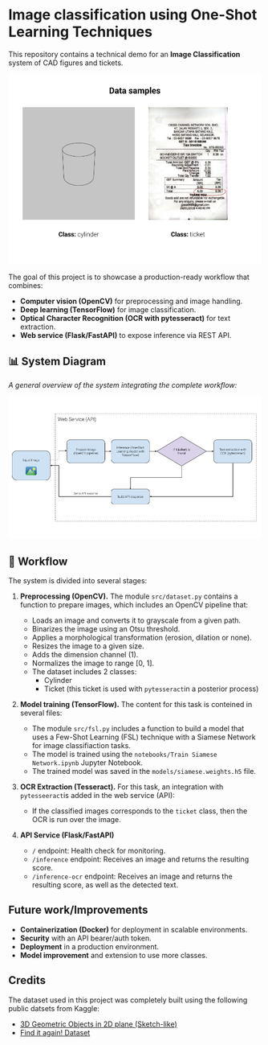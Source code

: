 # Image classification using One-Shot Learning Techniques

This repository contains a technical demo for an **Image Classification** system of CAD figures and tickets. 

![Overview](assets/samples.png)

The goal of this project is to showcase a production-ready workflow that combines:

- **Computer vision (OpenCV)** for preprocessing and image handling.
- **Deep learning (TensorFlow)** for image classification.
- **Optical Character Recognition (OCR with pytesseract)** for text extraction.
- **Web service (Flask/FastAPI)** to expose inference via REST API.

## 📊 System Diagram

_A general overview of the system integrating the complete workflow:_

![Overview](assets/overview.png)

## 🧩 Workflow

The system is divided into several stages:

1. **Preprocessing (OpenCV).** The module `src/dataset.py` contains a function to prepare images, which includes an OpenCV pipeline that:
    - Loads an image and converts it to grayscale from a given path.
    - Binarizes the image using an Otsu threshold.
    - Applies a morphological transformation (erosion, dilation or none).
    - Resizes the image to a given size.
    - Adds the dimension channel (1).
    - Normalizes the image to range [0, 1].
    - The dataset includes 2 classes:
        - Cylinder
        - Ticket (this ticket is used with `pytesseract`in a posterior process)

2. **Model training (TensorFlow).** The content for this task is conteined in several files:
    - The module `src/fsl.py` includes a function to build a model that uses a Few-Shot Learning (FSL) technique with a Siamese Network for image classifiaction tasks.
    - The model is trained using the `notebooks/Train Siamese Network.ipynb` Jupyter Notebook. 
    - The trained model was saved in the `models/siamese.weights.h5` file.

3. **OCR Extraction (Tesseract).**  For this task, an integration with `pytesseeract`is added in the web service (API):
   - If the classified images corresponds to the `ticket` class, then the OCR is run over the image.

4. **API Service (Flask/FastAPI)**  
   - `/` endpoint: Health check for monitoring.  
   - `/inference` endpoint: Receives an image and returns the resulting score.  
   - `/inference-ocr` endpoint: Receives an image and returns the resulting score, as well as the detected text.


## Future work/Improvements

- **Containerization (Docker)** for deployment in scalable environments.
- **Security** with an API bearer/auth token.
- **Deployment** in a production environment.
- **Model improvement** and extension to use more classes.

## Credits

The dataset used in this project was completely built using the following public datsets from Kaggle:
- [3D Geometric Objects in 2D plane (Sketch-like)](https://www.kaggle.com/datasets/breadzin/3d-geometric-objects-in-2d-plane-sketch-like)
- [Find it again! Dataset](https://www.kaggle.com/datasets/nikita2998/find-it-again-dataset)